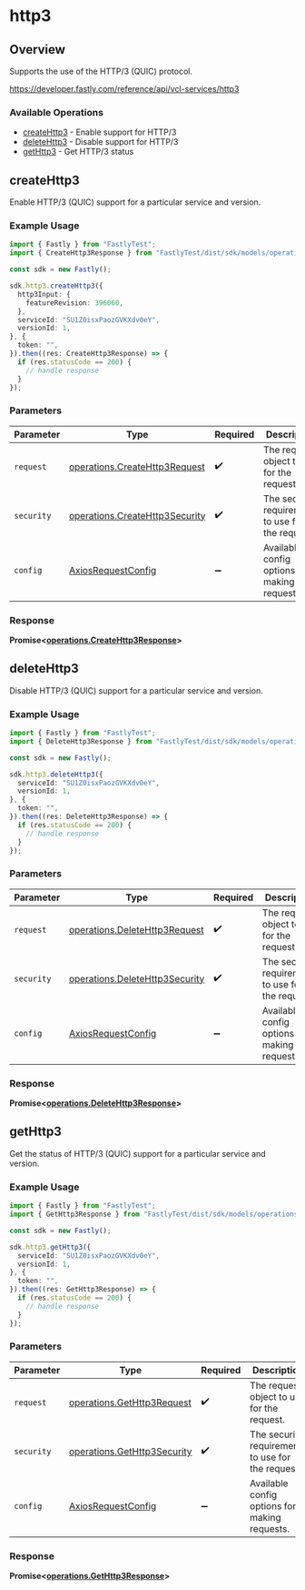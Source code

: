# http3

## Overview

Supports the use of the HTTP/3 (QUIC) protocol.

<https://developer.fastly.com/reference/api/vcl-services/http3>
### Available Operations

* [createHttp3](#createhttp3) - Enable support for HTTP/3
* [deleteHttp3](#deletehttp3) - Disable support for HTTP/3
* [getHttp3](#gethttp3) - Get HTTP/3 status

## createHttp3

Enable HTTP/3 (QUIC) support for a particular service and version.

### Example Usage

```typescript
import { Fastly } from "FastlyTest";
import { CreateHttp3Response } from "FastlyTest/dist/sdk/models/operations";

const sdk = new Fastly();

sdk.http3.createHttp3({
  http3Input: {
    featureRevision: 396060,
  },
  serviceId: "SU1Z0isxPaozGVKXdv0eY",
  versionId: 1,
}, {
  token: "",
}).then((res: CreateHttp3Response) => {
  if (res.statusCode == 200) {
    // handle response
  }
});
```

### Parameters

| Parameter                                                                        | Type                                                                             | Required                                                                         | Description                                                                      |
| -------------------------------------------------------------------------------- | -------------------------------------------------------------------------------- | -------------------------------------------------------------------------------- | -------------------------------------------------------------------------------- |
| `request`                                                                        | [operations.CreateHttp3Request](../../models/operations/createhttp3request.md)   | :heavy_check_mark:                                                               | The request object to use for the request.                                       |
| `security`                                                                       | [operations.CreateHttp3Security](../../models/operations/createhttp3security.md) | :heavy_check_mark:                                                               | The security requirements to use for the request.                                |
| `config`                                                                         | [AxiosRequestConfig](https://axios-http.com/docs/req_config)                     | :heavy_minus_sign:                                                               | Available config options for making requests.                                    |


### Response

**Promise<[operations.CreateHttp3Response](../../models/operations/createhttp3response.md)>**


## deleteHttp3

Disable HTTP/3 (QUIC) support for a particular service and version.

### Example Usage

```typescript
import { Fastly } from "FastlyTest";
import { DeleteHttp3Response } from "FastlyTest/dist/sdk/models/operations";

const sdk = new Fastly();

sdk.http3.deleteHttp3({
  serviceId: "SU1Z0isxPaozGVKXdv0eY",
  versionId: 1,
}, {
  token: "",
}).then((res: DeleteHttp3Response) => {
  if (res.statusCode == 200) {
    // handle response
  }
});
```

### Parameters

| Parameter                                                                        | Type                                                                             | Required                                                                         | Description                                                                      |
| -------------------------------------------------------------------------------- | -------------------------------------------------------------------------------- | -------------------------------------------------------------------------------- | -------------------------------------------------------------------------------- |
| `request`                                                                        | [operations.DeleteHttp3Request](../../models/operations/deletehttp3request.md)   | :heavy_check_mark:                                                               | The request object to use for the request.                                       |
| `security`                                                                       | [operations.DeleteHttp3Security](../../models/operations/deletehttp3security.md) | :heavy_check_mark:                                                               | The security requirements to use for the request.                                |
| `config`                                                                         | [AxiosRequestConfig](https://axios-http.com/docs/req_config)                     | :heavy_minus_sign:                                                               | Available config options for making requests.                                    |


### Response

**Promise<[operations.DeleteHttp3Response](../../models/operations/deletehttp3response.md)>**


## getHttp3

Get the status of HTTP/3 (QUIC) support for a particular service and version.

### Example Usage

```typescript
import { Fastly } from "FastlyTest";
import { GetHttp3Response } from "FastlyTest/dist/sdk/models/operations";

const sdk = new Fastly();

sdk.http3.getHttp3({
  serviceId: "SU1Z0isxPaozGVKXdv0eY",
  versionId: 1,
}, {
  token: "",
}).then((res: GetHttp3Response) => {
  if (res.statusCode == 200) {
    // handle response
  }
});
```

### Parameters

| Parameter                                                                  | Type                                                                       | Required                                                                   | Description                                                                |
| -------------------------------------------------------------------------- | -------------------------------------------------------------------------- | -------------------------------------------------------------------------- | -------------------------------------------------------------------------- |
| `request`                                                                  | [operations.GetHttp3Request](../../models/operations/gethttp3request.md)   | :heavy_check_mark:                                                         | The request object to use for the request.                                 |
| `security`                                                                 | [operations.GetHttp3Security](../../models/operations/gethttp3security.md) | :heavy_check_mark:                                                         | The security requirements to use for the request.                          |
| `config`                                                                   | [AxiosRequestConfig](https://axios-http.com/docs/req_config)               | :heavy_minus_sign:                                                         | Available config options for making requests.                              |


### Response

**Promise<[operations.GetHttp3Response](../../models/operations/gethttp3response.md)>**

